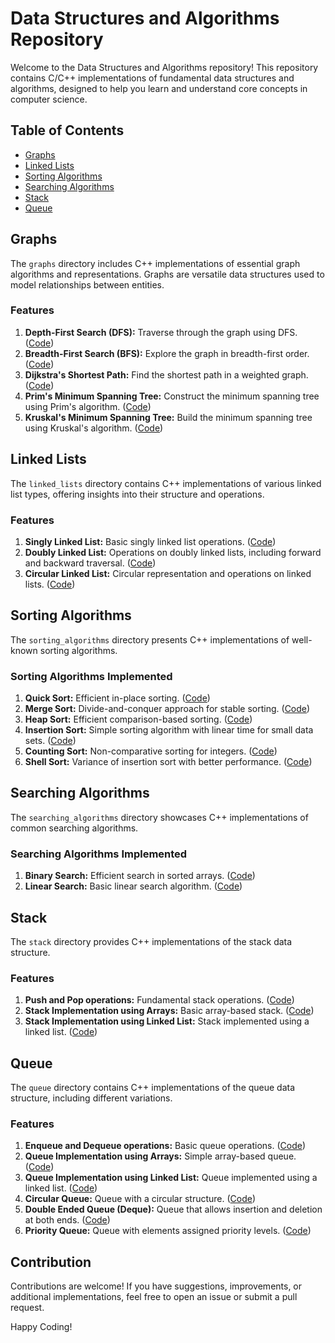 # Data Structures and Algorithms Repository

Welcome to the Data Structures and Algorithms repository! This repository contains C/C++ implementations of fundamental data structures and algorithms, designed to help you learn and understand core concepts in computer science.

## Table of Contents

- [Graphs](#graphs)
- [Linked Lists](#linked-lists)
- [Sorting Algorithms](#sorting-algorithms)
- [Searching Algorithms](#searching-algorithms)
- [Stack](#stack)
- [Queue](#queue)

## Graphs

The `graphs` directory includes C++ implementations of essential graph algorithms and representations. Graphs are versatile data structures used to model relationships between entities.

### Features

1. **Depth-First Search (DFS):** Traverse through the graph using DFS. ([Code](./graphs/DFS.cpp))
2. **Breadth-First Search (BFS):** Explore the graph in breadth-first order. ([Code](./graphs/BFS.cpp))
3. **Dijkstra's Shortest Path:** Find the shortest path in a weighted graph. ([Code](./graphs/Dijkstra.cpp))
4. **Prim's Minimum Spanning Tree:** Construct the minimum spanning tree using Prim's algorithm. ([Code](./graphs/Prim.cpp))
5. **Kruskal's Minimum Spanning Tree:** Build the minimum spanning tree using Kruskal's algorithm. ([Code](./graphs/Kruskal.cpp))

## Linked Lists

The `linked_lists` directory contains C++ implementations of various linked list types, offering insights into their structure and operations.

### Features

1. **Singly Linked List:** Basic singly linked list operations. ([Code](./linked_lists/SinglyLinkedList.cpp))
2. **Doubly Linked List:** Operations on doubly linked lists, including forward and backward traversal. ([Code](./linked_lists/DoublyLinkedList.cpp))
3. **Circular Linked List:** Circular representation and operations on linked lists. ([Code](./linked_lists/CircularLinkedList.cpp))

## Sorting Algorithms

The `sorting_algorithms` directory presents C++ implementations of well-known sorting algorithms.

### Sorting Algorithms Implemented

1. **Quick Sort:** Efficient in-place sorting. ([Code](./sorting_algorithms/QuickSort.cpp))
2. **Merge Sort:** Divide-and-conquer approach for stable sorting. ([Code](./sorting_algorithms/MergeSort.cpp))
3. **Heap Sort:** Efficient comparison-based sorting. ([Code](./sorting_algorithms/HeapSort.cpp))
4. **Insertion Sort:** Simple sorting algorithm with linear time for small data sets. ([Code](./sorting_algorithms/InsertionSort.cpp))
5. **Counting Sort:** Non-comparative sorting for integers. ([Code](./sorting_algorithms/CountingSort.cpp))
6. **Shell Sort:** Variance of insertion sort with better performance. ([Code](./sorting_algorithms/ShellSort.cpp))

## Searching Algorithms

The `searching_algorithms` directory showcases C++ implementations of common searching algorithms.

### Searching Algorithms Implemented

1. **Binary Search:** Efficient search in sorted arrays. ([Code](./searching_algorithms/BinarySearch.cpp))
2. **Linear Search:** Basic linear search algorithm. ([Code](./searching_algorithms/LinearSearch.cpp))

## Stack

The `stack` directory provides C++ implementations of the stack data structure.

### Features

1. **Push and Pop operations:** Fundamental stack operations. ([Code](./stack/Stack.cpp))
2. **Stack Implementation using Arrays:** Basic array-based stack. ([Code](./stack/ArrayStack.cpp))
3. **Stack Implementation using Linked List:** Stack implemented using a linked list. ([Code](./stack/LinkedListStack.cpp))

## Queue

The `queue` directory contains C++ implementations of the queue data structure, including different variations.

### Features

1. **Enqueue and Dequeue operations:** Basic queue operations. ([Code](./queue/Queue.cpp))
2. **Queue Implementation using Arrays:** Simple array-based queue. ([Code](./queue/ArrayQueue.cpp))
3. **Queue Implementation using Linked List:** Queue implemented using a linked list. ([Code](./queue/LinkedListQueue.cpp))
4. **Circular Queue:** Queue with a circular structure. ([Code](./queue/CircularQueue.cpp))
5. **Double Ended Queue (Deque):** Queue that allows insertion and deletion at both ends. ([Code](./queue/Deque.cpp))
6. **Priority Queue:** Queue with elements assigned priority levels. ([Code](./queue/PriorityQueue.cpp))

## Contribution

Contributions are welcome! If you have suggestions, improvements, or additional implementations, feel free to open an issue or submit a pull request.

Happy Coding!
